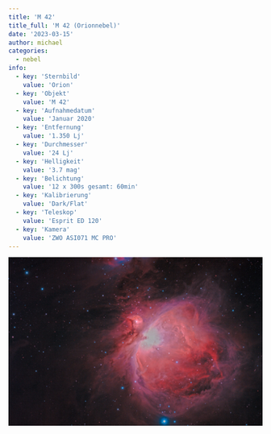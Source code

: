 ```yaml
---
title: 'M 42'
title_full: 'M 42 (Orionnebel)'
date: '2023-03-15'
author: michael
categories:
  - nebel
info:
  - key: 'Sternbild'
    value: 'Orion'
  - key: 'Objekt'
    value: 'M 42'
  - key: 'Aufnahmedatum'
    value: 'Januar 2020'
  - key: 'Entfernung'
    value: '1.350 Lj'
  - key: 'Durchmesser'
    value: '24 Lj'
  - key: 'Helligkeit'
    value: '3.7 mag'
  - key: 'Belichtung'
    value: '12 x 300s gesamt: 60min'
  - key: 'Kalibrierung'
    value: 'Dark/Flat'
  - key: 'Teleskop'
    value: 'Esprit ED 120'
  - key: 'Kamera'
    value: 'ZWO ASI071 MC PRO'
---
```


![M 42](header.jpg 'M 42')
